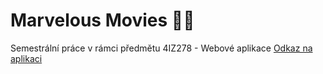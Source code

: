 # Marvelous Movies :superhero_man:
Semestrální práce v rámci předmětu 4IZ278 - Webové aplikace
[Odkaz na aplikaci](https://eso.vse.cz/~frim00/marvelous-movies/)
